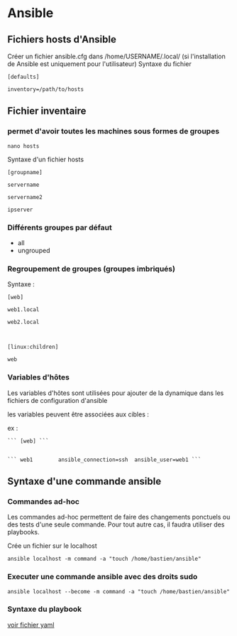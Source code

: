 

# Ansible

## Fichiers hosts d'Ansible

Créer un fichier ansible.cfg dans /home/USERNAME/.local/ (si l'installation de Ansible est uniquement pour l'utilisateur)
Syntaxe du fichier

``` [defaults] ```


``` inventory=/path/to/hosts ``` 


## Fichier inventaire 

### permet d'avoir toutes les machines sous formes de groupes  

``` nano hosts ```

Syntaxe d'un fichier hosts

``` [groupname]	``` 


``` servername	```


``` servername2	```


``` ipserver	```


### Différents groupes par défaut

- all
- ungrouped

### Regroupement de groupes (groupes imbriqués)

Syntaxe : 

``` [web]		```


``` web1.local		```


``` web2.local		```


```			```


``` [linux:children]	```


``` web			```

### Variables d'hôtes

Les variables d'hôtes sont utilisées pour ajouter de la dynamique dans les fichiers de configuration d'ansible

les variables peuvent être associées aux cibles : 

ex : 

	``` [web] ```
	
	
	``` web1		ansible_connection=ssh	ansible_user=web1 ``` 

## Syntaxe d'une commande ansible 

### Commandes ad-hoc 

Les commandes ad-hoc permettent de faire des changements ponctuels ou des tests d'une seule commande. Pour tout autre cas, il faudra utiliser des playbooks.

Crée un fichier sur le localhost

``` ansible localhost -m command -a "touch /home/bastien/ansible" ```

### Executer une commande ansible avec des droits sudo

``` ansible localhost --become -m command -a "touch /home/bastien/ansible" ``` 

### Syntaxe du playbook

[voir fichier yaml](/home/bastien/test.yml)

 
